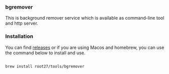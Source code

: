 ### bgremover

This is background remover service which is available as command-line tool and http server.


### Installation

You can find [releases](https://github.com/root27/bgremover/releases) or if you are using Macos and homebrew, you can use the command below to install and use.

```code

brew install root27/tools/bgremover

```




